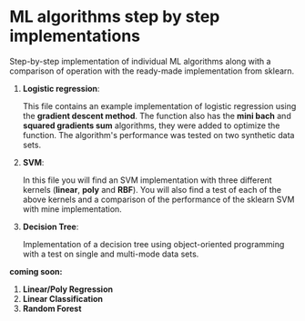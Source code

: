 # ML algorithms step by step implementations
Step-by-step implementation of individual ML algorithms along with a comparison of operation with the ready-made implementation from sklearn.

1. **Logistic regression**:

   This file contains an example implementation of logistic regression using the **gradient descent method**. The function also has the **mini bach** and **squared gradients sum** algorithms, they were added to optimize the function. The algorithm's performance was tested on two synthetic data sets.

2. **SVM**:

   In this file you will find an SVM implementation with three different kernels (**linear**, **poly** and **RBF**). You will also find a test of each of the above kernels and a comparison of the performance of the 
 sklearn SVM with mine implementation.

3. **Decision Tree**:
   
   Implementation of a decision tree using object-oriented programming with a test on single and multi-mode data sets.

**coming soon:**
1. **Linear/Poly Regression**
2. **Linear Classification**
3. **Random Forest**
